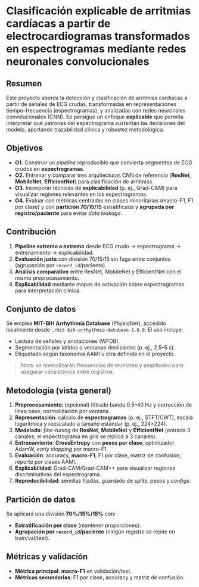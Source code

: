 # Clasificación explicable de arritmias cardíacas a partir de electrocardiogramas transformados en espectrogramas mediante redes neuronales convolucionales

## Resumen
Este proyecto aborda la detección y clasificación de arritmias cardíacas a partir de señales de ECG crudas, transformadas en representaciones tiempo–frecuencia (espectrogramas), y analizadas con redes neuronales convolucionales (CNN). Se persigue un enfoque **explicable** que permita interpretar qué patrones del espectrograma sustentan las decisiones del modelo, aportando trazabilidad clínica y robustez metodológica.

## Objetivos
- **O1.** Construir un *pipeline* reproducible que convierta segmentos de ECG crudos en **espectrogramas**.
- **O2.** Entrenar y comparar tres arquitecturas CNN de referencia (**ResNet**, **MobileNet**, **EfficientNet**) para clasificación de arritmias.
- **O3.** Incorporar técnicas de **explicabilidad** (p. ej., Grad-CAM) para visualizar regiones relevantes en los espectrogramas.
- **O4.** Evaluar con métricas centradas en clases minoritarias (macro-F1, F1 por clase) y con **partición 70/15/15** estratificada y **agrupada por registro/paciente** para evitar *data leakage*.

## Contribución
1. **Pipeline extremo a extremo** desde ECG crudo → espectrograma → entrenamiento → explicabilidad.
2. **Evaluación justa** con división 70/15/15 sin fuga entre conjuntos (agrupación por `record_id`/paciente).
3. **Análisis comparativo** entre ResNet, MobileNet y EfficientNet con el mismo preprocesamiento.
4. **Explicabilidad** mediante mapas de activación sobre espectrogramas para interpretación clínica.

## Conjunto de datos
Se emplea **MIT-BIH Arrhythmia Database** (PhysioNet), accedido localmente desde `./mit-bih-arrhythmia-database-1.0.0`. El uso incluye:
- Lectura de señales y anotaciones (WFDB).
- Segmentación por latidos o ventanas deslizantes (p. ej., 2.5–5 s).
- Etiquetado según taxonomía AAMI u otra definida en el proyecto.
> Nota: se normalizarán frecuencias de muestreo y amplitudes para asegurar consistencia entre registros.

## Metodología (vista general)
1. **Preprocesamiento**: (opcional) filtrado banda 0.5–40 Hz y corrección de línea base; normalización por ventana.
2. **Representación**: cálculo de **espectrogramas** (p. ej., STFT/CWT), escala logarítmica y reescalado a tamaño estándar (p. ej., 224×224).
3. **Modelado**: *fine-tuning* de **ResNet**, **MobileNet** y **EfficientNet** (entrada 3 canales; el espectrograma en gris se replica a 3 canales).
4. **Entrenamiento**: **CrossEntropy** con **pesos por clase**, optimizador AdamW, *early stopping* por macro-F1.
5. **Evaluación**: accuracy, **macro-F1**, F1 por clase, matriz de confusión; reporte por clases AAMI.
6. **Explicabilidad**: Grad-CAM/Grad-CAM++ para visualizar regiones discriminativas del espectrograma.
7. **Reproducibilidad**: semillas fijadas, guardado de *splits*, pesos y *configs*.

## Partición de datos
Se aplicará una división **70%/15%/15%** con:
- **Estratificación por clase** (mantener proporciones).
- **Agrupación por `record_id`/paciente** (ningún registro se repite en train/val/test).

## Métricas y validación
- **Métrica principal**: **macro-F1** en validación/test.
- **Métricas secundarias**: F1 por clase, accuracy y matriz de confusión.